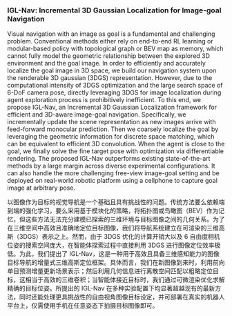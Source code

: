 ### IGL-Nav: Incremental 3D Gaussian Localization for Image-goal Navigation

Visual navigation with an image as goal is a fundamental and challenging problem. Conventional methods either rely on end-to-end RL learning or modular-based policy with topological graph or BEV map as memory, which cannot fully model the geometric relationship between the explored 3D environment and the goal image. In order to efficiently and accurately localize the goal image in 3D space, we build our navigation system upon the renderable 3D gaussian (3DGS) representation. However, due to the computational intensity of 3DGS optimization and the large search space of 6-DoF camera pose, directly leveraging 3DGS for image localization during agent exploration process is prohibitively inefficient. To this end, we propose IGL-Nav, an Incremental 3D Gaussian Localization framework for efficient and 3D-aware image-goal navigation. Specifically, we incrementally update the scene representation as new images arrive with feed-forward monocular prediction. Then we coarsely localize the goal by leveraging the geometric information for discrete space matching, which can be equivalent to efficient 3D convolution. When the agent is close to the goal, we finally solve the fine target pose with optimization via differentiable rendering. The proposed IGL-Nav outperforms existing state-of-the-art methods by a large margin across diverse experimental configurations. It can also handle the more challenging free-view image-goal setting and be deployed on real-world robotic platform using a cellphone to capture goal image at arbitrary pose.

以图像作为目标的视觉导航是一个基础且具有挑战性的问题。传统方法要么依赖端到端的强化学习，要么采用基于模块化的策略，将拓扑图或鸟瞰图（BEV）作为记忆，但这些方法无法充分建模已探索的三维环境与目标图像之间的几何关系。为了在三维空间中高效且准确地定位目标图像，我们将导航系统建立在可渲染的三维高斯（3DGS）表示之上。然而，由于 3DGS 优化的计算开销大以及 6 自由度相机位姿的搜索空间庞大，在智能体探索过程中直接利用 3DGS 进行图像定位效率极低。为此，我们提出了 IGL-Nav，这是一种用于高效且具备三维感知能力的图像目标导航的增量式三维高斯定位框架。具体而言，我们在新图像到来时，利用前向单目预测增量更新场景表示；然后利用几何信息进行离散空间匹配以粗略定位目标，这相当于高效的三维卷积；当智能体接近目标时，我们通过可微渲染优化求解精确的目标位姿。所提出的 IGL-Nav 在多种实验配置下均显著超越现有的最新方法，同时还能处理更具挑战性的自由视角图像目标设定，并可部署在真实的机器人平台上，仅需使用手机在任意姿态下拍摄目标图像即可。
